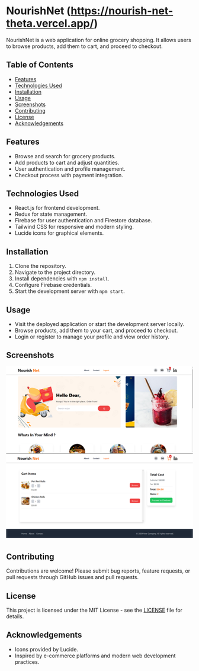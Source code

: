 # NourishNet (https://nourish-net-theta.vercel.app/)

NourishNet is a web application for online grocery shopping. It allows users to browse products, add them to cart, and proceed to checkout.

## Table of Contents

- [Features](#features)
- [Technologies Used](#technologies-used)
- [Installation](#installation)
- [Usage](#usage)
- [Screenshots](#screenshots)
- [Contributing](#contributing)
- [License](#license)
- [Acknowledgements](#acknowledgements)

## Features

- Browse and search for grocery products.
- Add products to cart and adjust quantities.
- User authentication and profile management.
- Checkout process with payment integration.

## Technologies Used

- React.js for frontend development.
- Redux for state management.
- Firebase for user authentication and Firestore database.
- Tailwind CSS for responsive and modern styling.
- Lucide icons for graphical elements.

## Installation

1. Clone the repository.
2. Navigate to the project directory.
3. Install dependencies with `npm install`.
4. Configure Firebase credentials.
5. Start the development server with `npm start`.

## Usage

- Visit the deployed application or start the development server locally.
- Browse products, add them to your cart, and proceed to checkout.
- Login or register to manage your profile and view order history.

## Screenshots

![Screenshot 1](public/scr1.png)
![Screenshot 2](public/scr2.png)

## Contributing

Contributions are welcome! Please submit bug reports, feature requests, or pull requests through GitHub issues and pull requests.

## License

This project is licensed under the MIT License - see the [LICENSE](/LICENSE) file for details.

## Acknowledgements

- Icons provided by Lucide.
- Inspired by e-commerce platforms and modern web development practices.
